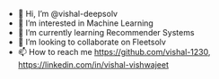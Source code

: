 - 👋 Hi, I’m @vishal-deepsolv
- 👀 I’m interested in Machine Learning
- 🌱 I’m currently learning Recommender Systems
- 💞️ I’m looking to collaborate on Fleetsolv
- 📫 How to reach me https://github.com/vishal-1230, https://linkedin.com/in/vishal-vishwajeet

<!---
vishal-deepsolv/vishal-deepsolv is a ✨ special ✨ repository because its `README.md` (this file) appears on your GitHub profile.
You can click the Preview link to take a look at your changes.
--->
